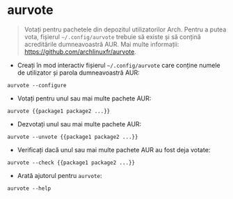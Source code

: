 # aurvote

> Votați pentru pachetele din depozitul utilizatorilor Arch.
> Pentru a putea vota, fișierul `~/.config/aurvote` trebuie să existe și să conțină acreditările dumneavoastră AUR.
> Mai multe informații: <https://github.com/archlinuxfr/aurvote>.

- Creați în mod interactiv fișierul `~/.config/aurvote` care conține numele de utilizator și parola dumneavoastră AUR:

`aurvote --configure`

- Votați pentru unul sau mai multe pachete AUR:

`aurvote {{package1 package2 ...}}`

- Dezvotați unul sau mai multe pachete AUR:

`aurvote --unvote {{package1 package2 ...}}`

- Verificați dacă unul sau mai multe pachete AUR au fost deja votate:

`aurvote --check {{package1 package2 ...}}`

- Arată ajutorul pentru `aurvote`:

`aurvote --help`
